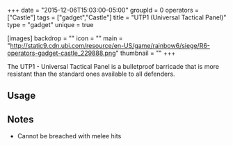 +++
date = "2015-12-06T15:03:00-05:00"
groupId = 0
operators = ["Castle"]
tags = ["gadget","Castle"]
title = "UTP1 (Universal Tactical Panel)"
type = "gadget"
unique = true

[images]
  backdrop = ""
  icon = ""
  main = "http://static9.cdn.ubi.com/resource/en-US/game/rainbow6/siege/R6-operators-gadget-castle_229888.png"
  thumbnail = ""
+++

The UTP1 - Universal Tactical Panel is a bulletproof barricade that is more resistant than the standard ones available to all defenders.

## Usage

## Notes

- Cannot be breached with melee hits
